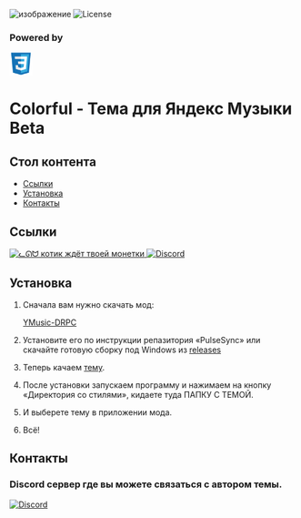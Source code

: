 ![изображение](https://github.com/user-attachments/assets/37559deb-4897-4b5b-8f08-73aba42ed10e)
![License](https://img.shields.io/github/license/Diramix/Spotify-Music.svg?style=for-the-badge)

### Powered by
<a href="https://developer.mozilla.org/en-US/docs/Web/CSS"><img src="https://raw.githubusercontent.com/devicons/devicon/master/icons/css3/css3-original.svg" height="40px" width="40px" /></a>
    
# Colorful - Тема для Яндекс Музыки Beta

## Стол контента
- [Ссылки](#Ссылки)
- [Установка](#Установка)
- [Контакты](#Контакты)

## Ссылки
<p>
    <a href="https://boosty.to/diramix">
      <img width="100" alt="ᓚᘏᗢ котик ждёт твоей монетки" src="https://i.imgur.com/kVUV5rV.png">
    </a>
    <a href="https://discord.gg/ky6bcdy7KA">
      <img width="100" alt="Discord" src="https://i.imgur.com/1BW96c2.png">
    </a
</p>

## Установка
1. Сначала вам нужно скачать мод:
   
    [YMusic-DRPC](https://github.com/PulseSync-LLC/YMusic-DRPC)
2. Установите его по инструкции репазитория «PulseSync» или скачайте готовую сборку под Windows из [releases](https://github.com/PulseSync-LLC/YMusic-DRPC/releases)
3. Теперь качаем [тему](https://github.com/Diramix/Colorful/archive/refs/heads/main.zip).
4. После установки запускаем программу и нажимаем на кнопку «Директория со стилями», кидаете туда ПАПКУ С ТЕМОЙ.
5. И выберете тему в приложении мода.
6. Всё!

## Контакты
### Discord сервер где вы можете связаться с автором темы.
[![Discord](https://img.shields.io/badge/Discord-%237289DA.svg?logo=discord&logoColor=white)](https://discord.gg/ky6bcdy7KA)

